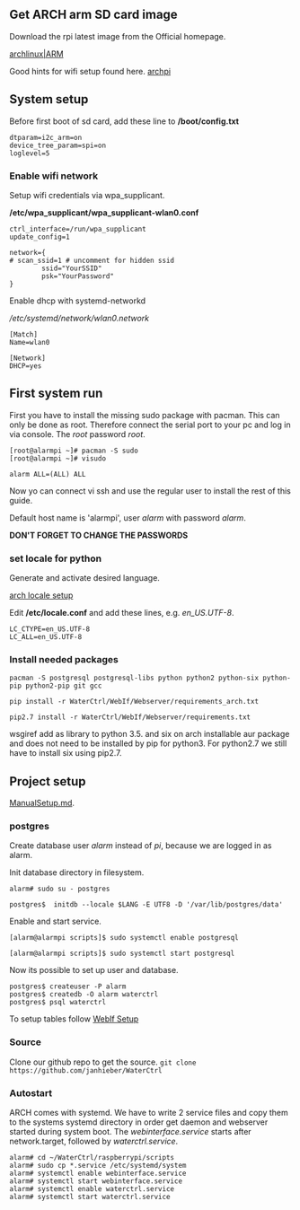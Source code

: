 ## Get ARCH arm SD card image

Download the rpi latest image from the Official homepage.

[archlinux|ARM](http://archlinuxarm.org)

Good hints for wifi setup found here.
[archpi](http://archpi.dabase.com/)

## System setup

Before first boot of sd card, add these line to __/boot/config.txt__

```
dtparam=i2c_arm=on
device_tree_param=spi=on
loglevel=5
```

### Enable wifi network
Setup wifi credentials via wpa_supplicant.

__/etc/wpa_supplicant/wpa_supplicant-wlan0.conf__

```
ctrl_interface=/run/wpa_supplicant
update_config=1

network={
# scan_ssid=1 # uncomment for hidden ssid
        ssid="YourSSID"
        psk="YourPassword"
}
```

Enable dhcp with systemd-networkd

_/etc/systemd/network/wlan0.network_

```
[Match]
Name=wlan0

[Network]
DHCP=yes
```

## First system run

First you have to install the missing sudo package with pacman. This can only be done as root. Therefore connect the serial port to your pc and log in via console. The _root_ password _root_.

```
[root@alarmpi ~]# pacman -S sudo
[root@alarmpi ~]# visudo
```
``alarm ALL=(ALL) ALL``

Now yo can connect vi ssh and use the regular user to install the rest of this guide.

Default host name is 'alarmpi', user _alarm_ with password _alarm_.

__DON'T FORGET TO CHANGE THE PASSWORDS__

### set locale for python
Generate and activate desired language.

[arch locale setup](https://wiki.archlinux.org/index.php/locale)

Edit __/etc/locale.conf__ and add these lines, e.g. _en_US.UTF-8_.

```
LC_CTYPE=en_US.UTF-8
LC_ALL=en_US.UTF-8

```

### Install needed packages

```
pacman -S postgresql postgresql-libs python python2 python-six python-pip python2-pip git gcc

pip install -r WaterCtrl/WebIf/Webserver/requirements_arch.txt

pip2.7 install -r WaterCtrl/WebIf/Webserver/requirements.txt
```

wsgiref add as library to python 3.5. and six on arch installable aur package and does not need to be installed by pip for python3. For python2.7 we still have to install six using pip2.7.

## Project setup

[ManualSetup.md](./ManualSetup.md).

### postgres

Create database user _alarm_ instead of _pi_, because we are logged in as alarm.

Init database directory in filesystem.

`alarm# sudo su - postgres`

`postgres$  initdb --locale $LANG -E UTF8 -D '/var/lib/postgres/data'`

Enable and start service.

`[alarm@alarmpi scripts]$ sudo systemctl enable postgresql`

`[alarm@alarmpi scripts]$ sudo systemctl start postgresql`


Now its possible to set up user and database.

```
postgres$ createuser -P alarm
postgres$ createdb -O alarm waterctrl
postgres$ psql waterctrl

```

To setup tables follow [WebIf Setup](../WebIf/Webserver/README.md)

### Source

Clone our github repo to get the source.
`git clone https://github.com/janhieber/WaterCtrl`

### Autostart

ARCH comes with systemd. We have to write 2 service files and copy them to the systems systemd directory in order get daemon and webserver started during system boot. The _webinterface.service_ starts after network.target, followed by _waterctrl.service_.

```
alarm# cd ~/WaterCtrl/raspberrypi/scripts
alarm# sudo cp *.service /etc/systemd/system
alarm# systemctl enable webinterface.service
alarm# systemctl start webinterface.service
alarm# systemctl enable waterctrl.service
alarm# systemctl start waterctrl.service
